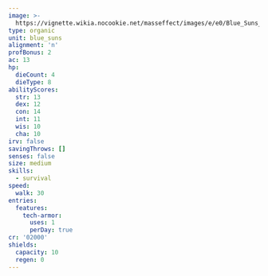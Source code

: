 ```yaml
---
image: >-
  https://vignette.wikia.nocookie.net/masseffect/images/e/e0/Blue_Suns_Heavy.png/revision/latest/scale-to-width-down/348?cb=20100621035327
type: organic
unit: blue_suns
alignment: 'n'
profBonus: 2
ac: 13
hp:
  dieCount: 4
  dieType: 8
abilityScores:
  str: 13
  dex: 12
  con: 14
  int: 11
  wis: 10
  cha: 10
irv: false
savingThrows: []
senses: false
size: medium
skills:
  - survival
speed:
  walk: 30
entries:
  features:
    tech-armor:
      uses: 1
      perDay: true
cr: '02000'
shields:
  capacity: 10
  regen: 0
---
```


